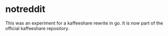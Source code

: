 # notreddit
This was an experiment for a kaffeeshare rewrite in go. It is now part of the official kaffeeshare repository.
